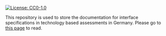 [![License: CC0-1.0](https://img.shields.io/badge/License-CC0_1.0-lightgrey.svg)](http://creativecommons.org/publicdomain/zero/1.0/)

This repository is used to store the documentation for interface specifications in technology based assessments in Germany. Please go to [this page](https://verona-interfaces.github.io) to read.
